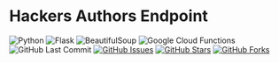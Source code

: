 # Hackers Authors Endpoint

![Python](https://img.shields.io/badge/Python-v3.7.2-blue.svg?logo=python&longCache=true&logoColor=white&colorB=23a8e2&style=flat-square&colorA=36363e)
![Flask](https://img.shields.io/badge/Flask-v1.0.2-blue.svg?longCache=true&logo=python&style=flat-square&logoColor=white&colorB=23a8e2&colorA=36363e)
![BeautifulSoup](https://img.shields.io/badge/beautifulsoup4-v4.6.3-blue.svg?longCache=true&logo=python&longCache=true&style=flat-square&logoColor=white&colorB=23a8e2&colorA=36363e)
![Google Cloud Functions](https://img.shields.io/badge/Google--Cloud--Functions-v93-blue.svg?longCache=true&logo=google&longCache=true&style=flat-square&logoColor=white&colorB=23a8e2&colorA=36363e)
![GitHub Last Commit](https://img.shields.io/github/last-commit/google/skia.svg?style=flat-square&colorA=36363e)
[![GitHub Issues](https://img.shields.io/github/issues/hackersandslackers/authors-endpoint.svg?style=flat-square&colorA=36363e&logo=Github)](https://github.com/hackersandslackers/authors-endpoint/issues)
[![GitHub Stars](https://img.shields.io/github/stars/hackersandslackers/authors-endpoint.svg?style=flat-square&colorB=e3bb18&colorA=36363e&logo=Github)](https://github.com/hackersandslackers/authors-endpoint/stargazers)
[![GitHub Forks](https://img.shields.io/github/forks/hackersandslackers/authors-endpoint.svg?style=flat-square&colorA=36363e&logo=Github)](https://github.com/hackersandslackers/authors-endpoint/network)
